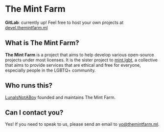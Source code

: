 # The Mint Farm

**GitLab**: currently up! Feel free to host your own projects at [devel.themintfarm.ml](https://devel.themintfarm.ml)

## What is The Mint Farm?

**The Mint Farm** is a project that aims to help develop various open-source projects under most licenses. It is the sister project to [mint.lgbt](https://mint.lgbt/), a collective that aims to provide services that are ethical and free for everyone, especially people in the LGBTQ+ community.

## Who runs this?

[LunaIsNotABoy](https://luna.mint.lgbt/) founded and maintains The Mint Farm.

## Can I contact you?

Yes! If you need to speak to us, please send an email to [yo@themintfarm.ml](mailto:yo@themintfarm.ml).

